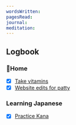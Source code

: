 ```yaml
---
wordsWritten: 
pagesRead: 
journal: 
meditation:
---
```



## Logbook

### 🏡Home
- [x] [Take vitamins](things:///show?id=B7PfVMjSQh2cy4rSGwJWcp)
- [x] [Website edits for patty](things:///show?id=T1P4Hoin8Y1CxvAjtkteqE)

### Learning Japanese
- [x] [Practice Kana](things:///show?id=L3XH6qNkKJTmoMKZpKaCVH)
